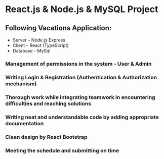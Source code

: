 # React.js & Node.js & MySQL Project
## Following Vacations Application:
- Server – Node.js Express
- Client – React (TypeScript)
- Database - MySql
###	Management of permissions in the system - User & Admin
### Writing Login & Registration (Authentication & Authorization mechanism)
### Thorough work while integrating teamwork in encountering difficulties and reaching solutions
### Writing neat and understandable code by adding appropriate documentation
### Clean design by React Bootstrap
### Meeting the schedule and submitting on time
